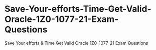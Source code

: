 # Save-Your-efforts-Time-Get-Valid-Oracle-1Z0-1077-21-Exam-Questions
Save Your efforts &amp; Time Get Valid Oracle 1Z0-1077-21 Exam Questions
